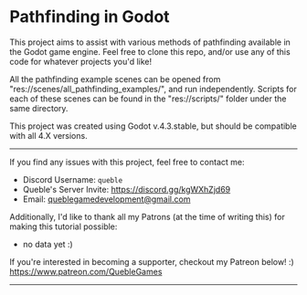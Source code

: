 # Pathfinding in Godot
This project aims to assist with various methods of pathfinding available in the Godot game engine.
Feel free to clone this repo, and/or use any of this code for whatever projects you'd like!

All the pathfinding example scenes can be opened from "res://scenes/all_pathfinding_examples/", and run independently.
Scripts for each of these scenes can be found in the "res://scripts/" folder under the same directory.

This project was created using Godot v.4.3.stable, but should be compatible with all 4.X versions.

---

If you find any issues with this project, feel free to contact me:
- Discord Username: `queble`
- Queble's Server Invite: https://discord.gg/kgWXhZjd69
- Email: queblegamedevelopment@gmail.com

Additionally, I'd like to thank all my Patrons (at the time of writing this) for making this tutorial possible:
  - no data yet :)

If you're interested in becoming a supporter, checkout my Patreon below! :)
https://www.patreon.com/QuebleGames

---
